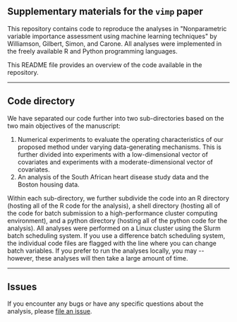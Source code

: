 ## Supplementary materials for the `vimp` paper

This repository contains code to reproduce the analyses in "Nonparametric variable importance assessment using machine learning techniques" by Williamson, Gilbert, Simon, and Carone. All analyses were implemented in the freely available R and Python programming languages.

This README file provides an overview of the code available in the repository.  

-----

## Code directory

We have separated our code further into two sub-directories based on the two main objectives of the manuscript:

1. Numerical experiments to evaluate the operating characteristics of our proposed method under varying data-generating mechanisms. This is further divided into experiments with a low-dimensional vector of covariates and experiments with a moderate-dimensional vector of covariates.
2. An analysis of the South African heart disease study data and the Boston housing data.

Within each sub-directory, we further subdivide the code into an R directory (hosting all of the R code for the analysis), a shell directory (hosting all of the code for batch submission to a high-performance cluster computing environment), and a python directory (hosting all of the python code for the analysis). All analyses were performed on a Linux cluster using the Slurm batch scheduling system. If you use a difference batch scheduling system, the individual code files are flagged with the line where you can change batch variables. If you prefer to run the analyses locally, you may -- however, these analyses will then take a large amount of time.

-----

## Issues

If you encounter any bugs or have any specific questions about the analysis, please
[file an issue](https://github.com/bdwilliamson/vimpaper_supplementary/issues).